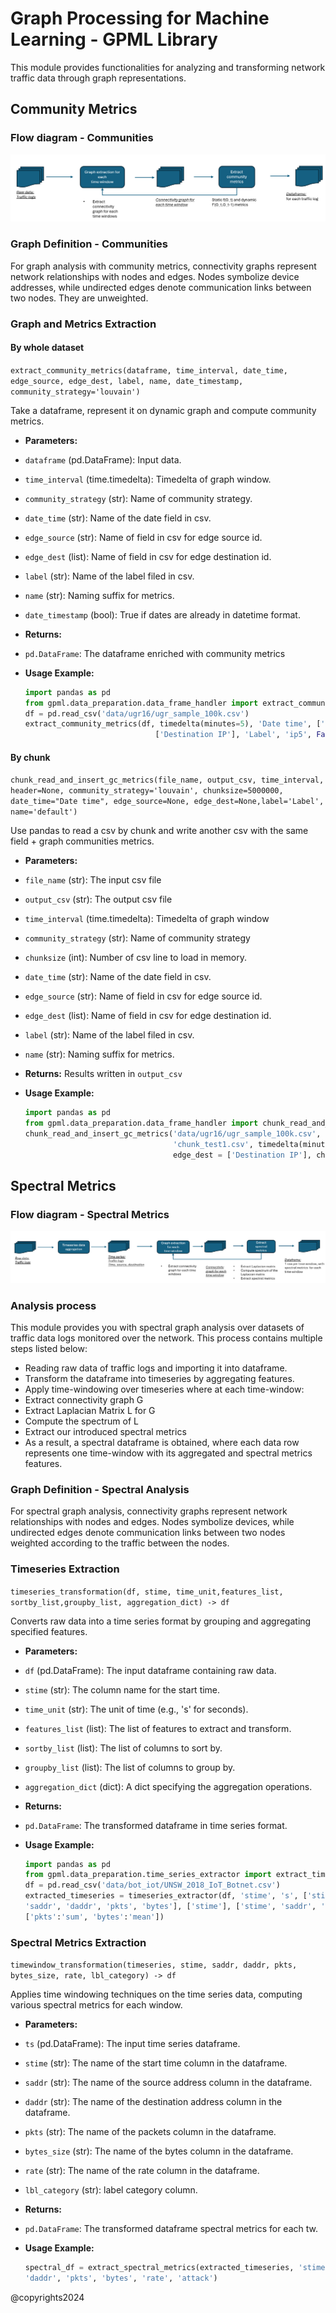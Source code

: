 # Graph Processing for Machine Learning - GPML Library

This module provides functionalities for analyzing and
transforming network traffic data through graph representations.

## Community Metrics

### Flow diagram - Communities

![Alt text](images/community_graph_flow.png 'community graph analysis process')

### Graph Definition - Communities

For graph analysis with community metrics, connectivity graphs represent
network relationships with nodes and edges. Nodes symbolize device addresses,
while undirected edges denote communication links between two nodes.
They are unweighted.

### Graph and Metrics Extraction

#### By whole dataset

`extract_community_metrics(dataframe, time_interval, date_time, edge_source, edge_dest, label, name, date_timestamp, community_strategy='louvain')`

Take a dataframe, represent it on dynamic graph and compute community metrics.

- **Parameters:**
- `dataframe` (pd.DataFrame): Input data.
- `time_interval` (time.timedelta): Timedelta of graph window.
- `community_strategy` (str): Name of community strategy.
- `date_time` (str): Name of the date field in csv.
- `edge_source` (str): Name of field in csv for edge source id.
- `edge_dest` (list): Name of field in csv for edge destination id.
- `label` (str): Name of the label filed in csv.
- `name` (str): Naming suffix for metrics.
- `date_timestamp` (bool): True if dates are already in datetime format.

- **Returns:**
- `pd.DataFrame`: The dataframe enriched with community metrics
- **Usage Example:**

  ```python
  import pandas as pd
  from gpml.data_preparation.data_frame_handler import extract_community_metrics
  df = pd.read_csv('data/ugr16/ugr_sample_100k.csv')
  extract_community_metrics(df, timedelta(minutes=5), 'Date time', ['Source IP'],
                               ['Destination IP'], 'Label', 'ip5', False)

#### By chunk

`chunk_read_and_insert_gc_metrics(file_name, output_csv, time_interval, header=None, community_strategy='louvain',
chunksize=5000000, date_time="Date time", edge_source=None, edge_dest=None,label='Label', name='default')`

Use pandas to read a csv by chunk and write another csv with the same field + graph communities metrics.

- **Parameters:**
- `file_name` (str): The input csv file
- `output_csv` (str): The output csv file
- `time_interval` (time.timedelta): Timedelta of graph window
- `community_strategy` (str): Name of community strategy
- `chunksize` (int): Number of csv line to load in memory.
- `date_time` (str): Name of the date field in csv.
- `edge_source` (str): Name of field in csv for edge source id.
- `edge_dest` (list): Name of field in csv for edge destination id.
- `label` (str): Name of the label filed in csv.
- `name` (str): Naming suffix for metrics.

- **Returns:**
Results written in `output_csv`
- **Usage Example:**

  ```python
  import pandas as pd
  from gpml.data_preparation.data_frame_handler import chunk_read_and_insert_gc_metrics 
  chunk_read_and_insert_gc_metrics('data/ugr16/ugr_sample_100k.csv',
                                   'chunk_test1.csv', timedelta(minutes=5),edge_source = ['Source IP'],
                                   edge_dest = ['Destination IP'], chunksize=110000)
  ```
## Spectral Metrics

### Flow diagram - Spectral Metrics

![Alt text](images/spectral_metrics_flow.png 'spectral graph analysis process')

### Analysis process

This module provides you with spectral graph analysis over datasets of traffic
data logs monitored over the network.
This process contains multiple steps listed below:

- Reading raw data of traffic logs and importing it into dataframe.
- Transform the dataframe into timeseries by aggregating features.
- Apply time-windowing over timeseries where at each time-window:
- Extract connectivity graph G
- Extract Laplacian Matrix L for G
- Compute the spectrum of L
- Extract our introduced spectral metrics
- As a result, a spectral dataframe is obtained, where each data row represents
  one time-window with its aggregated and spectral metrics features.

### Graph Definition - Spectral Analysis

For spectral graph analysis, connectivity graphs represent network relationships
with nodes and edges. Nodes symbolize
devices, while undirected edges denote communication links between
two nodes weighted according to the traffic between the nodes.

### Timeseries Extraction

`timeseries_transformation(df, stime, time_unit,features_list,
sortby_list,groupby_list, aggregation_dict) -> df`

Converts raw data into a time series format by grouping and aggregating
specified features.

- **Parameters:**
- `df` (pd.DataFrame): The input dataframe containing raw data.
- `stime` (str): The column name for the start time.
- `time_unit` (str): The unit of time (e.g., 's' for seconds).
- `features_list` (list): The list of features to extract and transform.
- `sortby_list` (list): The list of columns to sort by.
- `groupby_list` (list): The list of columns to group by.
- `aggregation_dict` (dict): A dict specifying the aggregation operations.

- **Returns:**
- `pd.DataFrame`: The transformed dataframe in time series format.

- **Usage Example:**

  ```python
  import pandas as pd
  from gpml.data_preparation.time_series_extractor import extract_time_series
  df = pd.read_csv('data/bot_iot/UNSW_2018_IoT_Botnet.csv')
  extracted_timeseries = timeseries_extractor(df, 'stime', 's', ['stime',
  'saddr', 'daddr', 'pkts', 'bytes'], ['stime'], ['stime', 'saddr', 'daddr'],
  ['pkts':'sum', 'bytes':'mean'])
  ```

### Spectral Metrics Extraction

`timewindow_transformation(timeseries, stime, saddr, daddr, pkts, bytes_size,
rate, lbl_category) -> df`

Applies time windowing techniques on the time series data, computing various
spectral metrics for each window.

- **Parameters:**
- `ts` (pd.DataFrame): The input time series dataframe.
- `stime` (str): The name of the start time column in the dataframe.
- `saddr` (str): The name of the source address column in the dataframe.
- `daddr` (str): The name of the destination address column in the dataframe.
- `pkts` (str): The name of the packets column in the dataframe.
- `bytes_size` (str): The name of the bytes column in the dataframe.
- `rate` (str): The name of the rate column in the dataframe.
- `lbl_category` (str): label category column.

- **Returns:**
- `pd.DataFrame`: The transformed dataframe spectral metrics for each tw.
- **Usage Example:**

  ```python
  spectral_df = extract_spectral_metrics(extracted_timeseries, 'stime', 'saddr',
  'daddr', 'pkts', 'bytes', 'rate', 'attack')
  ```

@copyrights2024
